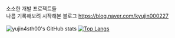  소소한 개발 프로젝트들<br>
 나름 기록해보려 시작해본 블로그 https://blog.naver.com/kyujin000227
<br><br>
![yujin4sth00's GitHub stats](https://github-readme-stats.vercel.app/api?username=yujin4sth00&show_icons=true&theme=buefy)
[![Top Langs](https://github-readme-stats.vercel.app/api/top-langs/?username=yujin4sth00&layout=compact)](https://github.com/yujin4sth00/github-readme-stats)
